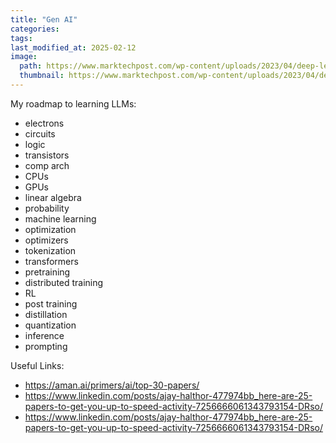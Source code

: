 ```yaml
---
title: "Gen AI"
categories:
tags:
last_modified_at: 2025-02-12
image: 
  path: https://www.marktechpost.com/wp-content/uploads/2023/04/deep-learning-illustration-generative-ai-scaled.jpg
  thumbnail: https://www.marktechpost.com/wp-content/uploads/2023/04/deep-learning-illustration-generative-ai-scaled.jpg
---
```

My roadmap to learning LLMs:

- electrons
- circuits
- logic
- transistors
- comp arch
- CPUs
- GPUs
- linear algebra
- probability
- machine learning
- optimization
- optimizers
- tokenization
- transformers
- pretraining
- distributed training
- RL
- post training
- distillation
- quantization
- inference
- prompting

Useful Links:
- https://aman.ai/primers/ai/top-30-papers/
- https://www.linkedin.com/posts/ajay-halthor-477974bb_here-are-25-papers-to-get-you-up-to-speed-activity-7256666061343793154-DRso/
- https://www.linkedin.com/posts/ajay-halthor-477974bb_here-are-25-papers-to-get-you-up-to-speed-activity-7256666061343793154-DRso/

